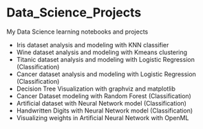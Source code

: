 # Data_Science_Projects
My Data Science learning notebooks and projects
* Iris dataset analysis and modeling with KNN classifier
* Wine dataset analysis and modeling with Kmeans clustering
* Titanic dataset analysis and modeling with Logistic Regression (Classification)
* Cancer dataset analysis and modeling with Logistic Regression (Classification)
* Decision Tree Visualization with graphviz and matplotlib
* Cancer Dataset modeling with Random Forest (Classification) 
* Artificial dataset with Neural Network model (Classification)
* Handwritten Digits with Neural Network model (Classification)
* Visualizing weights in Artificial Neural Network with OpenML
